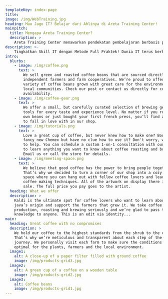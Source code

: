 ```yaml
---
templateKey: index-page
title: 
image: /img/WebTraining.jpg
heading: Mau Jago IT? Belajar dari Ahlinya di Areta Training Center!
mainpitch: 
  title: Mengapa Areta Training Center?
  description: >
    Areta Training Center menawarkan pendekatan pembelajaran berbasis praktik, bukan hanya teori. Peserta pelatihan akan langsung mengerjakan studi kasus nyata yang relevan dengan industri dan dipandu oleh instruktur profesional yang memiliki pengalaman langsung di bidangnya. Ini memastikan materi yang diajarkan selalu up-to-date dan sesuai dengan kebutuhan dunia kerja.
description: >-
    Tingkatkan Skill IT dengan Metode Full Praktek! Dunia IT terus berkembang, dan keahlian yang kamu miliki hari ini menentukan masa depan kariermu. Areta Training Center hadir sebagai tempat terbaik untuk belajar IT, Jaringan, dan Digital Marketing dengan pendekatan 100% praktik langsung.
intro:
  blurbs:
    - image: /img/coffee.png
      text: >
        We sell green and roasted coffee beans that are sourced directly from
        independent farmers and farm cooperatives. We’re proud to offer a
        variety of coffee beans grown with great care for the environment and
        local communities. Check our post or contact us directly for current
        availability.
    - image: /img/coffee-gear.png
      text: >
        We offer a small, but carefully curated selection of brewing gear and
        tools for every taste and experience level. No matter if you roast your
        own beans or just bought your first french press, you’ll find a gadget
        to fall in love with in our shop.
    - image: /img/tutorials.png
      text: >
        Love a great cup of coffee, but never knew how to make one? Bought a
        fancy new Chemex but have no clue how to use it? Don't worry, we’re here
        to help. You can schedule a custom 1-on-1 consultation with our baristas
        to learn anything you want to know about coffee roasting and brewing.
        Email us or call the store for details.
    - image: /img/meeting-space.png
      text: >
        We believe that good coffee has the power to bring people together.
        That’s why we decided to turn a corner of our shop into a cozy meeting
        space where you can hang out with fellow coffee lovers and learn about
        coffee making techniques. All of the artwork on display there is for
        sale. The full price you pay goes to the artist.
  heading: What we offer
  description: >
    Kaldi is the ultimate spot for coffee lovers who want to learn about their
    java’s origin and support the farmers that grew it. We take coffee
    production, roasting and brewing seriously and we’re glad to pass that
    knowledge to anyone. This is an edit via identity...
main:
  heading: Great coffee with no compromises
  description: >
    We hold our coffee to the highest standards from the shrub to the cup.
    That’s why we’re meticulous and transparent about each step of the coffee’s
    journey. We personally visit each farm to make sure the conditions are
    optimal for the plants, farmers and the local environment.
  image1:
    alt: A close-up of a paper filter filled with ground coffee
    image: /img/products-grid3.jpg
  image2:
    alt: A green cup of a coffee on a wooden table
    image: /img/products-grid2.jpg
  image3:
    alt: Coffee beans
    image: /img/products-grid1.jpg
---
```

